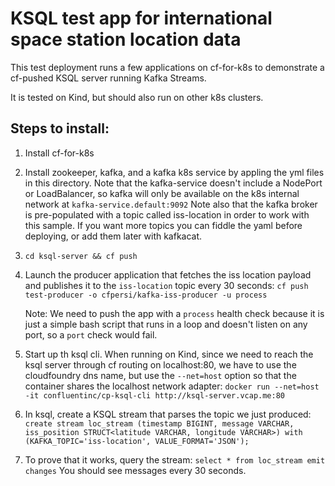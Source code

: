 # KSQL test app for international space station location data

This test deployment runs a few applications on cf-for-k8s to demonstrate a
cf-pushed KSQL server running Kafka Streams.

It is tested on Kind, but should also run on other k8s clusters.

## Steps to install:

1. Install cf-for-k8s

2. Install zookeeper, kafka, and a kafka k8s service by appling the yml files in
   this directory.  Note that the kafka-service doesn't include a NodePort or
   LoadBalancer, so kafka will only be available on the k8s internal network at
   `kafka-service.default:9092`
   Note also that the kafka broker is pre-populated with a topic called
   iss-location in order to work with this sample. If you want more topics you
   can fiddle the yaml before deploying, or add them later with kafkacat.

3. `cd ksql-server && cf push`

4. Launch the producer application that fetches the iss location payload and
   publishes it to the `iss-location` topic every 30 seconds:
   `cf push test-producer -o cfpersi/kafka-iss-producer -u process`

   Note: We need to push the app with a `process` health check because it is
   just a simple bash script that runs in a loop and doesn't listen on any port,
   so a `port` check would fail.

5. Start up th ksql cli.  When running on Kind, since we need to reach the ksql
   server through cf routing on localhost:80, we have to use the cloudfoundry 
   dns name, but use the `--net=host` option so that the container shares the
   localhost network adapter: 
   `docker run --net=host -it confluentinc/cp-ksql-cli http://ksql-server.vcap.me:80`

6. In ksql, create a KSQL stream that parses the topic we just produced: 
   `create stream loc_stream (timestamp BIGINT, message VARCHAR, iss_position
   STRUCT<latitude VARCHAR, longitude VARCHAR>) with
   (KAFKA_TOPIC='iss-location', VALUE_FORMAT='JSON');`

7. To prove that it works, query the stream:
   `select * from loc_stream emit changes`
   You should see messages every 30 seconds.

